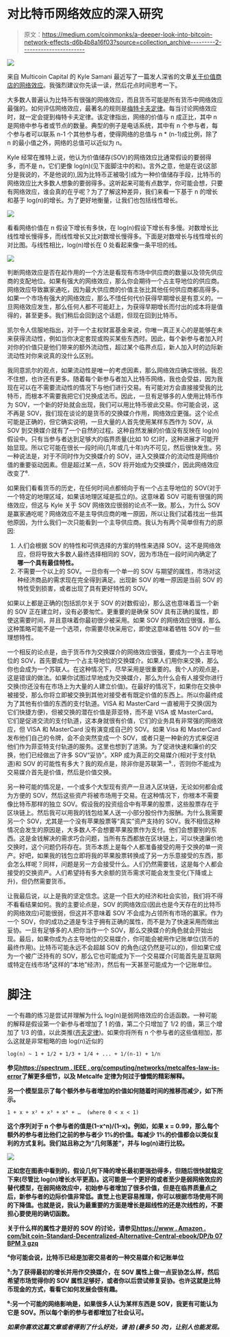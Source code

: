 # 对比特币网络效应的深入研究

> 原文：<https://medium.com/coinmonks/a-deeper-look-into-bitcoin-network-effects-d6b4b8a16f03?source=collection_archive---------2----------------------->

![](img/5cd23660ad4be8a1d58b222a882a1deb.png)

来自 Multicoin Capital 的 Kyle Samani 最近写了一篇发人深省的文章[关于价值商店的网络效应](https://multicoin.capital/2018/05/09/on-the-network-effects-of-stores-of-value/)。我强烈建议你先读一读，然后花点时间思考一下。

大多数人普遍认为比特币有很强的网络效应，而且货币可能是所有货币中网络效应最强的。如何评估网络效应，最著名的规则是[梅特卡夫定律](https://en.wikipedia.org/wiki/Metcalfe%27s_law)。每当讨论网络效应时，就一定会提到梅特卡夫定律。该定律指出，网络的价值与 n 成正比，其中 n 是网络中参与者或节点的数量。典型的例子是电话系统，其中有 n 个参与者，每个参与者可以联系 n-1 个其他参与者，使得网络的总值与 n * (n-1)成比例，除了 n 的最小值之外，网络的总值可以近似为 n。

Kyle 经常在推特上说，他认为价值储存(SOV)的网络效应比通常假设的要弱得多，而不是 n，它们更像 log(n)(见下面脚注中的和)。言外之意，他是在说(这部分是我说的，不是他说的),因为比特币正被吸引成为一种价值储存手段，比特币的网络效应比大多数人想象的要弱得多。这听起来可能有点数学，你可能会想，只要有网络效应，谁会真的在乎呢？为了了解这种差异，我们来看一下基于 n 的增长和基于 log(n)的增长。为了更好地衡量，让我们也包括线性增长。

![](img/0be79990975ca77e5fa92b8f311e228c.png)

看看网络价值在 n 假设下增长有多快，在 log(n)假设下增长有多慢。对数增长比线性增长慢得多，而线性增长又比对数增长慢得多。下面是对数增长与线性增长的对比图。与线性相比，log(n)增长在 0 处看起来像一条平坦的线。

![](img/41c47d895688e418e78e148a310ba364.png)

判断网络效应是否在起作用的一个方法是看现有市场中供应商的数量以及领先供应商的支配地位。如果有强大的网络效应，那么你会期待一个占主导地位的供应商。网络效应导致赢家通吃，因为最大供应商的价值主张比其他任何供应商都高得多。如果一个市场有强大的网络效应，那么不惜任何代价获得早期增长是有意义的。一旦网络效应发生，那么任何人都不可能赶上，为获得早期增长而付出的成本将是值得的，甚至更多。我们稍后会回到这个话题，但现在回到比特币。

凯尔令人信服地指出，对于一个主权财富基金来说，你唯一真正关心的是能够在未来获得流动性，例如当你决定套现或购买某些东西时。因此，每个新参与者加入时对你的价值只是他们带来的额外流动性，超过某个临界点后，新人加入时的边际新流动性对你来说真的没什么区别。

我同意凯尔的观点，如果流动性是唯一的考虑因素，那么网络效应确实很弱。我忍不住想，也许还有更多。随着每个新参与者加入比特币网络，我也会受益，因为我现在可以在不需要流动性的情况下与他们进行交易。有可能对方会直接接受我的比特币，而根本不需要我把它们兑换成法币。因此，一旦有足够多的人使用比特币作为 SOV，一个新的好处就会出现，我们可以用比特币彼此交易。你可能会说，这不再是 SOV，我们现在谈论的是货币的交换媒介作用，网络效应更强。这个论点可能是正确的，但它确实说明，一旦大量的人首先使用某样东西作为 SOV，从 SOV 到交换媒介就有了一个自然的过程。这种自然发展的价值没有反映在 log(n)假设中。只有当参与者达到足够大的临界质量(比如 10 亿)时，这种进展才可能开始显现。所以它可能在很长一段时间(几年或几十年)内不可见，然后很快发生。另一种说法是，对于不同时作为交换媒介的 SOV，进入交换媒介的流动性是网络价值的重要驱动因素。但是超过某一点，SOV 将开始成为交换媒介，因此网络效应改变了⁶.

如果我们看看货币的历史，在任何时间点都倾向于有一个占主导地位的 SOV(对于一个特定的地理区域，如果该地理区域是孤立的)。这意味着 SOV 可能有很强的网络效应，但这与 Kyle 关于 SOV 网络效应很弱的论点不一致。那么，为什么 SOV 是赢家通吃呢？网络效应不是主导供应商的唯一原因，所以让我们试着找出一些其他原因，为什么我们一次只能看到一个主导供应商。我认为有两个简单但有力的原因:

1.  人们会根据 SOV 的特性和可供选择的方案的特性来选择 SOV。这不是网络效应，但将导致大多数人最终选择相同的 SOV，因为市场在一段时间内确定了**哪一个具有最佳特性。**
2.  不需要一个以上的 SOV。一旦你有一个单一的 SOV 与期望的属性，市场对这种经济商品的需求现在完全得到满足。出现新 SOV 的唯一原因是当前 SOV 的特性受到损害，或者出现了具有更好特性的 SOV。

如果以上都是正确的(包括凯尔关于 SOV 的对数假设)，那么这也意味着当一个新的 SOV 正在建立时，没有必要匆忙。更重要的是确保 SOV 具有正确的属性，即使这需要时间，并且意味着你最初很少被采用。如果 SOV 的网络效应很强，那么这种策略可能不是一个选项，你需要尽快采用它，即使这意味着牺牲 SOV 的一些理想特性。

一个相反的论点是，由于货币作为交换媒介的网络效应很强，要成为一个占主导地位的 SOV，首先要成为一个占主导地位的交换媒介。如果人们用你来交换，那么你也会成为一个苏联人。在这种情况下，尽早采用是很重要的。我个人的观点是，这是错误的做法。如果你试图过早地成为交换媒介，那么为什么会有人接受你进行交换(你还没有在市场上为大量的人建立价值)。在最好的情况下，如果你在交换中被接受，那么你将立即被交换到其他对接受者有既定价值的东西上。所以你最终成为了其他有价值的东西的支付轨道。VISA 和 MasterCard 一直被用于交换(因为它们快捷方便)，但被交换的潜在价值是菲亚特，而不是 VISA 或 MasterCard。它们是促进交流的支付轨道，这本身就很有价值，它们的业务具有非常强的网络效应，但 VISA 和 MasterCard 没有演变成自己的 SOV。如果 Visa 和 MasterCard 发布他们自己的令牌，会不会突然变成一个 SOV，或者只是一种新的方式来促进他们作为菲亚特支付轨道的服务。这里也想到了涟漪。为了促进快速和廉价的交换，他们已经做出了许多 SOV“妥协”。XRP 成为真正的交易媒介(相对于支付轨道)和 SOV 的可能性有多大？我的观点是，除非你是苏联第一⁵.，否则你不能成为交易媒介首先是价值，然后是价值交换。

另一种可能的情况是，一个或多个大型现有资产一旦进入区块链，无论如何都会成为方便的 SOV，然后这些资产将被市场用于交易。在这种情况下，你根本不需要像比特币那样的独立 SOV。假设我的投资组合中有苹果的股票，这些股票存在于区块链上。然后我可以用我的钱包给某人送一小部分股份作为报酬。为什么我需要另一个 SOV，尤其是一个没有苹果股票等“真实”资产支持的 SOV。我不相信这种情况会发生的原因是，大多数人不会想要苹果股票作为支付。他们会想要别的东西。这是金钱解决的需求巧合问题，当所有东西都放在区块链上，可以快速廉价地交换时，这个问题仍将存在。货币本质上是每个人都准备接受的用于交换的单一资产。好吧，如果我的钱包立即将我的苹果股票转换成了另一方乐意接受的东西，那会怎么样呢？同样，问题是另一方会接受什么。人们仍然需要钱，这是每个人都会接受的交换资产。人们希望持有多大余额的货币需求可能会发生变化(下降或上升)，但仍然需要货币。

让我最后说，以上是我的坚定信念。这是一个巨大的经济和社会实验，我们将不得不看看结果如何。我的主要论点是，SOV 的网络效应(因此也是今天存在的比特币的网络效应)可能很弱，但这并不意味着 SOV 不会成为占领所有市场的赢家。作为一个 SOV，你的成功之道是专注于拥有正确的属性，而不是为了快速采用而做出妥协。一旦有足够多的人把你当作一个 SOV，那么交换媒介的角色就会开始出现。最后，如果你成为占主导地位的交易媒介，你可能会被用作记账单位(货币的最终作用)。比特币可能永远不会超越 SOV 的角色(这仍然是可以的)，但如果它成为一个被广泛持有的 SOV，那么它也可能成为下一个交易媒介(可能首先是互联网或特定在线市场⁴这样的“本地”经济)，然后有一天甚至可能成为一个记账单位。

# 脚注

一个有趣的练习是尝试并理解为什么 log(n)是弱网络效应的合适函数。一种可能的解释是假设第一个新参与者增加了 1 的值，第二个只增加了 1/2 的值，第三个增加了 1/3 的值，以此类推([齐夫定律](https://en.wikipedia.org/wiki/Zipf%27s_law))。如果你将所有 n 个参与者的这些值相加，那么这就是非常粗略的由 log(n)近似的

```
log(n) ~ 1 + 1/2 + 1/3 + 1/4 + ... + 1/(n-1) + 1/n
```

**参见[https://spectrum . IEEE . org/computing/networks/metcalfes-law-is-error](https://spectrum.ieee.org/computing/networks/metcalfes-law-is-wrong)了解更多细节，以及 Metcalfe 定律为何过于慷慨的精彩解释。**

**另一个模型显示了每个额外参与者增加的价值如何随着时间的推移而减少，如下所示。**

```
1 + x + x² + x³ + x⁴ + …  (where 0 < x < 1) 
```

**这个序列对于 n 个参与者的值是(1–x^n)/(1–x)。例如，如果 x = 0.99，那么每个额外的参与者比他们之前的参与者少 1%的价值。每减少 1%的价值都会以类似复利的方式复利。我们姑且称之为“几何落差”，并与 log(n)进行比较。**

**![](img/0c24c8e808dda7ecb1d584f394addd3f.png)**

**正如您在图表中看到的，假设几何下降的增长最初要强劲得多，但随后很快就稳定下来(尽管比 log(n)增长水平更高)。这可能是一个更好的或者至少是弱网络效应的替代模型，在弱网络效应中，初始参与者增加了很多价值，但是在临界质量点之后，新参与者的边际价值非常低。直觉上也更容易推理，你可以根据市场使用不同的下降值。也就是说，我认为最重要的方面是增长是超线性的还是次线性的，不要担心要使用的确切函数。**

**关于什么样的属性才是好的 SOV 的讨论，请参见[https://www . Amazon . com/bit coin-Standard-Decentralized-Alternative-Central-ebook/DP/b 07 BPM 3 gzq](https://www.amazon.com/Bitcoin-Standard-Decentralized-Alternative-Central-ebook/dp/B07BPM3GZQ)**

**⁴你可能会说，比特币已经是加密交易者的一种交易媒介和记账单位**

**⁵:为了获得最初的增长并用作交换媒介，在 SOV 属性上做一点妥协怎么样，然后希望市场觉得你的 SOV 属性足够好，或者你以后尝试修复妥协。也许这就是比特币现金的方式，看看它如何发展会很有趣。**

**⁶:另一个可能的网络影响是，如果很多人认为某样东西是 SOV，我更有可能认为它是 SOV。所以每个新的参与者都增加了社会认可。**

***如果你喜欢这篇文章或者得到了什么好处，请* ***拍*** *(最多 50 次)，让别人也能发现。***